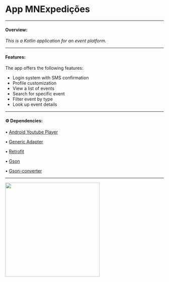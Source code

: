 # App MNExpedições #
____

#### Overview:

*This is a Kotlin application for an event platform.*
____

#### Features:

The app offers the following features:

- Login system with SMS confirmation
- Profile customization
- View a list of events
- Search for specific event
- Filter event by type
- Look up event details

____

#### ⚙️ Dependencies:

• [Android Youtube Player](https://github.com/PierfrancescoSoffritti/android-youtube-player)

• [Generic Adapter](https://github.com/e-nicolas/GenericAdapter)

• [Retrofit](https://square.github.io/retrofit/)

• [Gson](https://github.com/google/gson)

• [Gson-converter](https://github.com/square/retrofit/tree/master/retrofit-converters/gson)
____

<img width="300" src="https://user-images.githubusercontent.com/96268732/215097385-61560b6f-0fd0-436b-a8e8-5bf05b46e3b8.gif">
